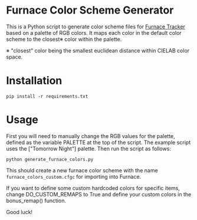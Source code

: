 # Furnace Color Scheme Generator

This is a Python script to generate color scheme files for [Furnace Tracker](https://github.com/tildearrow/furnace) based on a palette of RGB colors. It maps each color in the default color scheme to the closest※ color within the palette.

※ "closest" color being the smallest euclidean distance within CIELAB color space.

# Installation

    pip install -r requirements.txt

# Usage

First you will need to manually change the RGB values for the palette, defined as the variable PALETTE at the top of the script. The example script uses the ["Tomorrow Night"] palette. Then run the script as follows:

    python generate_furnace_colors.py

This should create a new furnace color scheme with the name `furnace_colors_custom.cfgc` for importing into Furnace. 

If you want to define some custom hardcoded colors for specific items, change DO_CUSTOM_REMAPS to True and define your custom colors in the bonus_remap() function.

Good luck!